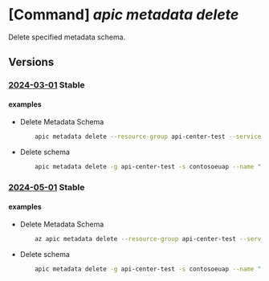 # [Command] _apic metadata delete_

Delete specified metadata schema.

## Versions

### [2024-03-01](/Resources/mgmt-plane/L3N1YnNjcmlwdGlvbnMve30vcmVzb3VyY2Vncm91cHMve30vcHJvdmlkZXJzL21pY3Jvc29mdC5hcGljZW50ZXIvc2VydmljZXMve30vbWV0YWRhdGFzY2hlbWFzL3t9/2024-03-01.xml) **Stable**

<!-- mgmt-plane /subscriptions/{}/resourcegroups/{}/providers/microsoft.apicenter/services/{}/metadataschemas/{} 2024-03-01 -->

#### examples

- Delete Metadata Schema
    ```bash
        apic metadata delete --resource-group api-center-test --service-name contoso --name "test1"
    ```

- Delete schema
    ```bash
        apic metadata delete -g api-center-test -s contosoeuap --name "approver"
    ```

### [2024-05-01](/Resources/mgmt-plane/L3N1YnNjcmlwdGlvbnMve30vcmVzb3VyY2Vncm91cHMve30vcHJvdmlkZXJzL21pY3Jvc29mdC5hcGljZW50ZXIvc2VydmljZXMve30vbWV0YWRhdGFzY2hlbWFzL3t9/2024-05-01.xml) **Stable**

<!-- mgmt-plane /subscriptions/{}/resourcegroups/{}/providers/microsoft.apicenter/services/{}/metadataschemas/{} 2024-05-01 -->

#### examples

- Delete Metadata Schema
    ```bash
        az apic metadata delete --resource-group api-center-test --service-name contoso --name "test1"
    ```

- Delete schema
    ```bash
        apic metadata delete -g api-center-test -s contosoeuap --name "approver"
    ```
